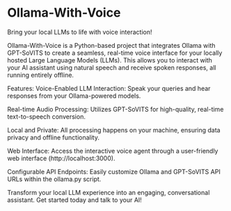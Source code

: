 # Ollama-With-Voice

Bring your local LLMs to life with voice interaction!

Ollama-With-Voice is a Python-based project that integrates Ollama with GPT-SoVITS to create a seamless, real-time voice interface for your locally hosted Large Language Models (LLMs). This allows you to interact with your AI assistant using natural speech and receive spoken responses, all running entirely offline.

Features:
Voice-Enabled LLM Interaction: Speak your queries and hear responses from your Ollama-powered models.

Real-time Audio Processing: Utilizes GPT-SoVITS for high-quality, real-time text-to-speech conversion.

Local and Private: All processing happens on your machine, ensuring data privacy and offline functionality.

Web Interface: Access the interactive voice agent through a user-friendly web interface (http://localhost:3000).

Configurable API Endpoints: Easily customize Ollama and GPT-SoVITS API URLs within the ollama.py script.

Transform your local LLM experience into an engaging, conversational assistant. Get started today and talk to your AI!
